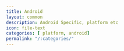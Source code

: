 ```yaml
---
title: Android
layout: common
description: Android Specific, platform etc
icon: file-text
categories: [ platform, android]
permalink: "/:categories/"
---
```


